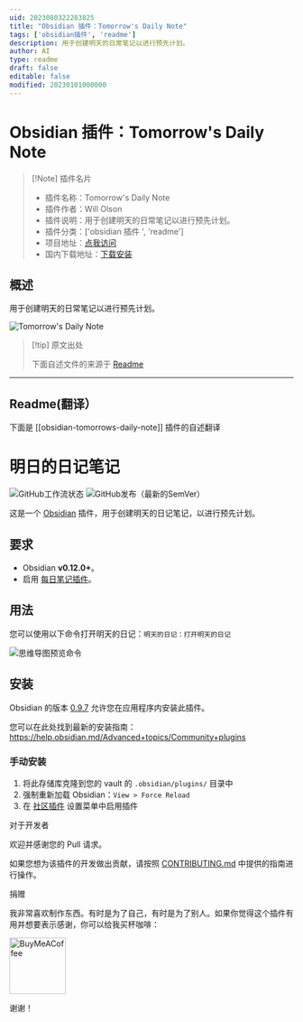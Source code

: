 ```yaml
---
uid: 2023080322283825
title: "Obsidian 插件：Tomorrow's Daily Note"
tags: ['obsidian插件', 'readme']
description: 用于创建明天的日常笔记以进行预先计划。
author: AI
type: readme
draft: false
editable: false
modified: 20230101000000
---
```


# Obsidian 插件：Tomorrow's Daily Note

> [!Note] 插件名片
> - 插件名称：Tomorrow's Daily Note
> - 插件作者：Will Olson
> - 插件说明：用于创建明天的日常笔记以进行预先计划。
> - 插件分类：['obsidian 插件 ', 'readme']
> - 项目地址：[点我访问](https://github.com/frankolson/obsidian-tomorrows-daily-note)
> - 国内下载地址：[下载安装](https://pkmer.cn/products/plugin/pluginMarket/?obsidian-tomorrows-daily-note)

## 概述

用于创建明天的日常笔记以进行预先计划。

![Tomorrow's Daily Note](https://cdn.pkmer.cn/covers/obsidian-tomorrows-daily-note.png!pkmer)

> [!tip] 原文出处
>
>下面自述文件的来源于 [Readme](https://ghproxy.net/https://raw.githubusercontent.com/frankolson/obsidian-tomorrows-daily-note/main/README.md)
>

---

## Readme(翻译）

下面是 [[obsidian-tomorrows-daily-note]] 插件的自述翻译

# 明日的日记笔记

![GitHub工作流状态](https://img.shields.io/github/workflow/status/frankolson/obsidian-tomorrows-daily-note/Build%20Obsidian%20Plugin?style=for-the-badge) ![GitHub发布（最新的SemVer）](https://img.shields.io/github/v/release/frankolson/obsidian-tomorrows-daily-note?sort=semver&style=for-the-badge)

这是一个 [Obsidian](https://obsidian.md/) 插件，用于创建明天的日记笔记，以进行预先计划。

## 要求

- Obsidian **v0.12.0+**。
- 启用 [每日笔记插件](https://help.obsidian.md/Plugins/Daily+notes)。

## 用法

您可以使用以下命令打开明天的日记：`明天的日记：打开明天的日记`

![思维导图预览命令](/docs/images/open-tomorrows-daily-note-command-preview.png)

## 安装

Obsidian 的版本 [0.9.7](https://forum.obsidian.md/t/obsidian-release-v0-9-7-insider-build/7628) 允许您在应用程序内安装此插件。

您可以在此处找到最新的安装指南：<https://help.obsidian.md/Advanced+topics/Community+plugins>

### 手动安装

1. 将此存储库克隆到您的 vault 的 `.obsidian/plugins/` 目录中
2. 强制重新加载 Obsidian：`View > Force Reload`
3. 在 [社区插件](https://help.obsidian.md/Advanced+topics/Community+plugins) 设置菜单中启用插件

对于开发者

欢迎并感谢您的 Pull 请求。

如果您想为该插件的开发做出贡献，请按照 [CONTRIBUTING.md](CONTRIBUTING.md) 中提供的指南进行操作。

捐赠

我非常喜欢制作东西。有时是为了自己，有时是为了别人。如果你觉得这个插件有用并想要表示感谢，你可以给我买杯咖啡：

[<img src="https://cdn.buymeacoffee.com/buttons/v2/default-violet.png" alt="BuyMeACoffee" width="100">](https://www.buymeacoffee.com/willolson)

谢谢！

